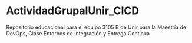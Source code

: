 # ActividadGrupalUnir_CICD
Repositorio educacional para el equipo 3105 B de Unir para la Maestría de DevOps, Clase Entornos de Integración y Entrega Continua

